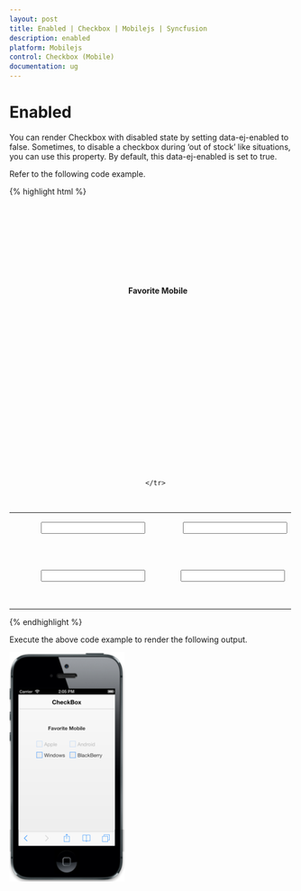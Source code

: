 ```yaml
---
layout: post
title: Enabled | Checkbox | Mobilejs | Syncfusion
description: enabled
platform: Mobilejs
control: Checkbox (Mobile)
documentation: ug
---
```


# Enabled

You can render Checkbox with disabled state by setting data-ej-enabled to false. Sometimes, to disable a checkbox during ‘out of stock’ like situations, you can use this property. By default, this data-ej-enabled is set to true.

Refer to the following code example.

{% highlight html %}

<div data-role="ejmheader" data-ej-title="CheckBox">

</div>

<div align="center" style="padding-top:100px">

   <div>

     <b> Favorite Mobile</b>

   </div>

   <br />

   <table border="0" cellpadding="6">

      <tr>

          <td width="100px">

              <input id="apple" name="chkbox" data-role="ejmcheckbox" data-ej-text="Apple" data-ej-enabled="false" />

          </td>

          <td width="100px">

              <input id="android" name="chkbox" data-role="ejmcheckbox" data-ej-text="Android" data-ej-enabled="false" />

         </td>

      </tr>

      <tr>

         <td width="100px">

             <input id="windows" name="chkbox" data-role="ejmcheckbox" data-ej-text="Windows" />

         </td>

         <td width="100px">

             <input id="Bberry" name="chkbox" data-role="ejmcheckbox" data-ej-text="BlackBerry" />

         </td>

	  </tr>

  </table>

</div>

{% endhighlight %}

Execute the above code example to render the following output.

![](Enabled_images/Enabled_img1.png)